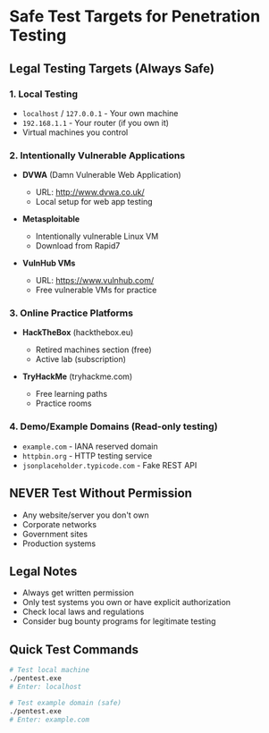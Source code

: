 # Safe Test Targets for Penetration Testing

## Legal Testing Targets (Always Safe)

### 1. Local Testing
- `localhost` / `127.0.0.1` - Your own machine
- `192.168.1.1` - Your router (if you own it)
- Virtual machines you control

### 2. Intentionally Vulnerable Applications
- **DVWA** (Damn Vulnerable Web Application)
  - URL: http://www.dvwa.co.uk/
  - Local setup for web app testing
  
- **Metasploitable** 
  - Intentionally vulnerable Linux VM
  - Download from Rapid7
  
- **VulnHub VMs**
  - URL: https://www.vulnhub.com/
  - Free vulnerable VMs for practice

### 3. Online Practice Platforms
- **HackTheBox** (hackthebox.eu)
  - Retired machines section (free)
  - Active lab (subscription)
  
- **TryHackMe** (tryhackme.com)
  - Free learning paths
  - Practice rooms

### 4. Demo/Example Domains (Read-only testing)
- `example.com` - IANA reserved domain
- `httpbin.org` - HTTP testing service
- `jsonplaceholder.typicode.com` - Fake REST API

## NEVER Test Without Permission
- Any website/server you don't own
- Corporate networks
- Government sites
- Production systems

## Legal Notes
- Always get written permission
- Only test systems you own or have explicit authorization
- Check local laws and regulations
- Consider bug bounty programs for legitimate testing

## Quick Test Commands
```bash
# Test local machine
./pentest.exe
# Enter: localhost

# Test example domain (safe)
./pentest.exe  
# Enter: example.com
```
